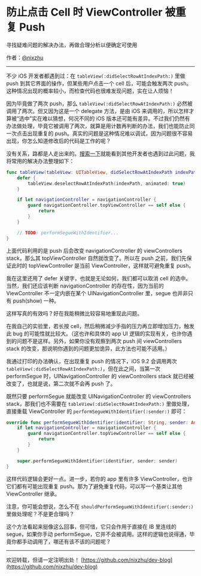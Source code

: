 # 防止点击 Cell 时 ViewController 被重复 Push

寻找疑难问题的解决办法，再做合理分析以便确定可使用

作者：[@nixzhu](https://twitter.com/nixzhu)

---

不少 iOS 开发者都遇到过：在 `tableView(:didSelectRowAtIndexPath:)` 里做 push 到其它界面的操作，但某些用户点击一个 cell 后，可能会触发两次 push。这种情况出现的概率较小，而检查代码也很难发现问题，实在让人烦恼！

因为毕竟做了两次 push，那么 `tableView(:didSelectRowAtIndexPath:)` 必然被调用了两次。但又因为这是一个 delegate 方法，是由 iOS 来调用的，所以怎样才算被“选中”实在难以猜想，何况不同的 iOS 版本还可能有差异。不过我们仍然有办法做处理，毕竟它被调用了两次，就算是用计数再判断的办法，我们也能防止同一次点击出现重复的 push。真实的问题是这种情况难以调试，因为问题很不容易出现，你怎么知道修改后的代码是工作的呢？

没有关系，路都是人走出来的。[搜索一下](https://www.google.com/search?client=safari&rls=en&q=ios+didselectrowatindexpath+push+twice&ie=UTF-8&oe=UTF-8)就能看到其他开发者也遇到过此问题，我将常用的解决办法整理如下：

``` swift
func tableView(tableView: UITableView, didSelectRowAtIndexPath indexPath: NSIndexPath) {
    defer {
        tableView.deselectRowAtIndexPath(indexPath, animated: true)
    }

    if let navigationController = navigationController {
        guard navigationController.topViewController == self else {
            return
        }
    }

    // TODO: performSegueWithIdentifier...
}
```

上面代码利用的是 push 后会改变 navigationController 的 viewControllers stack，那么其 topViewController 自然就改变了。所以在 push 之前，我们先保证此时的 topViewController 是当前 ViewController，这样就可避免重复 push。

我在这里还用了 defer 关键字，也就是无论如何，我们都可以取消 cell 的选中。当然，我们还应该判断 navigationController 的存在性，因为当前的 ViewController 不一定内嵌在某个 UINavigationController 里，segue 也并非只有 push(show) 一种。

这样写真的有效吗？好在我能稍微比较容易地重现此问题。

在我自己的实验里，若长按 cell，然后稍微减少手指的压力再立即增加压力，触发此 bug 的可能性就比较大。（这也许和具体的 app UI 逻辑的实现有关，也许你遇到的问题不是这样。另外，如果你没有观察到两次 push 间 viewControllers stack 的改变，那说明你遇到的问题更加诡异，此方法也可能不适用。）

我通过打印的办法确认，在出现重复 push 的情况下，iOS 9.2 会调用两次 `tableView(:didSelectRowAtIndexPath:)`，但在此之间，当第一次 performSegue 时，UINavigationController 的 viewControllers stack 就已经被改变了，也就是说，第二次就不会再 push 了。

既然只要 performSegue 就能改变 UINavigationController 的 viewControllers stack，那我们也不需要在 `tableView(:didSelectRowAtIndexPath:)` 里做处理，直接重载 ViewController 的 `performSegueWithIdentifier(:sender:)` 即可：

``` swift
override func performSegueWithIdentifier(identifier: String, sender: AnyObject?) {
    if let navigationController = navigationController {
        guard navigationController.topViewController == self else {
            return
        }
    }

    super.performSegueWithIdentifier(identifier, sender: sender)
}
```

这样代码逻辑会更好一点。进一步，若你的 app 里有许多 ViewController，也许它们都有可能出现重复 push。那为了避免重复代码，可以写一个基类让其他 ViewController 继承。

注意，你可能会想说，怎么不在 `shouldPerformSegueWithIdentifier(:sender:)` 里做处理呢？不是更合理吗？

这个方法看起来挺像这么回事，但可惜，它只会作用于直接在 IB 里连线的 segue，如果你手动 performSegue，它并不会被调用。这样的逻辑也说得通，毕竟你都手动调用了，哪还有该不该的问题呢？

---

欢迎转载，但请一定注明出处！ [https://github.com/nixzhu/dev-blog](https://github.com/nixzhu/dev-blog)
